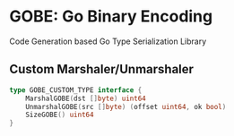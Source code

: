 # GOBE: Go Binary Encoding

Code Generation based Go Type Serialization Library

## Custom Marshaler/Unmarshaler

```go
type GOBE_CUSTOM_TYPE interface {
	MarshalGOBE(dst []byte) uint64
	UnmarshalGOBE(src []byte) (offset uint64, ok bool)
	SizeGOBE() uint64
}
```
